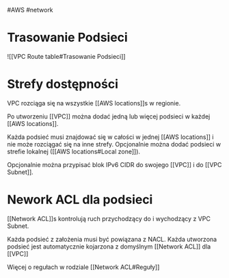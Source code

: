 #AWS #network

# Trasowanie Podsieci

![[VPC Route table#Trasowanie Podsieci]]

# Strefy dostępności

VPC rozciąga się na wszystkie [[AWS locations]]s w regionie.

Po utworzeniu [[VPC]] można dodać jedną lub więcej podsieci w każdej [[AWS locations]].

Każda podsieć musi znajdować się w całości w jednej [[AWS locations]] i nie może rozciągać się na inne strefy. Opcjonalnie można dodać podsieci w strefie lokalnej ([[AWS locations#Local zone]]).

Opcjonalnie można przypisać blok IPv6 CIDR do swojego [[VPC]] i do [[VPC Subnet]].

# Nework ACL dla podsieci

[[Network ACL]]s kontrolują ruch przychodzący do i wychodzący z VPC Subnet.

Każda podsieć z założenia musi być powiązana z NACL. Każda utworzona podsieć jest automatycznie kojarzona z domyślnym [[Network ACL]] dla [[VPC]]

Więcej o regułach w rodziale [[Network ACL#Reguły]]
